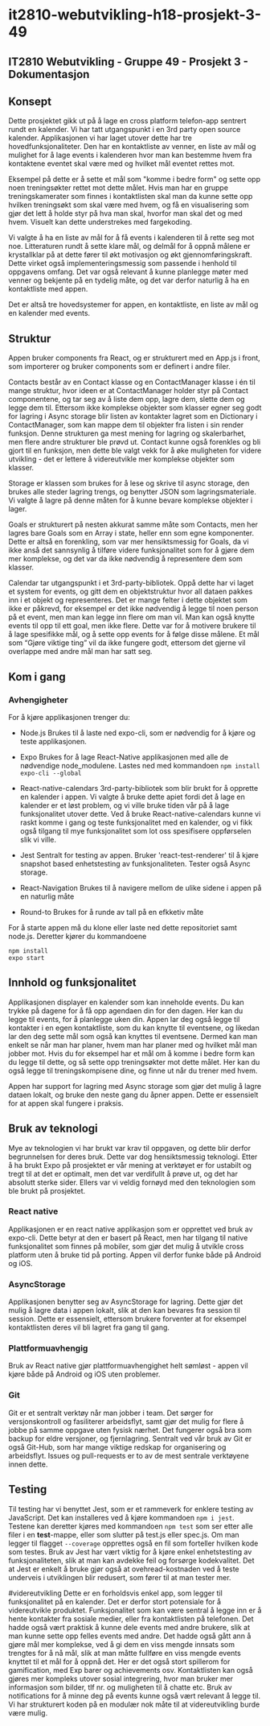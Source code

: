 # it2810-webutvikling-h18-prosjekt-3-49

## IT2810 Webutvikling - Gruppe 49 - Prosjekt 3 - Dokumentasjon

## Konsept
Dette prosjektet gikk ut på å lage en cross platform telefon-app sentrert rundt en kalender. Vi har tatt utgangspunkt i en 3rd party open source kalender. Applikasjonen vi har laget utover dette har tre hovedfunksjonaliteter. Den har en kontaktliste av venner, en liste av mål og mulighet for å lage events i kalenderen hvor man kan bestemme hvem fra kontaktene eventet skal være med og hvilket mål eventet rettes mot.

Eksempel på dette er å sette et mål som "komme i bedre form" og sette opp noen treningsøkter rettet mot dette målet. Hvis man har en gruppe treningskamerater som finnes i kontaktlisten skal man da kunne sette opp hvilken treningsøkt som skal være med hvem, og få en visualisering som gjør det lett å holde styr på hva man skal, hvorfor man skal det og med hvem. Visuelt kan dette understrekes med fargekoding.

Vi valgte å ha en liste av mål for å få events i kalenderen til å rette seg mot noe. Litteraturen rundt å sette klare mål, og delmål for å oppnå målene er krystallklar på at dette fører til økt motivasjon og økt gjennomføringskraft. Dette virket også implementeringsmessig som passende i henhold til oppgavens omfang. Det var også relevant å kunne planlegge møter med venner og bekjente på en tydelig måte, og det var derfor naturlig å ha en kontaktliste med appen. 

Det er altså tre hovedsystemer for appen, en kontaktliste, en liste av mål og en kalender med events.

## Struktur
Appen bruker components fra React, og er strukturert med en App.js i front, som importerer og bruker components som er definert i andre filer. 

Contacts består av en Contact klasse og en ContactManager klasse i én til mange struktur, hvor ideen er at ContactManager holder styr på Contact componentene, og tar seg av å liste dem opp, lagre dem, slette dem og legge dem til. Ettersom ikke komplekse objekter som klasser egner seg godt for lagring i Async storage blir listen av kontakter lagret som en Dictionary i ContactManager, som kan mappe dem til objekter fra listen i sin render funksjon. Denne strukturen ga mest mening for lagring og skalerbarhet, men flere andre strukturer ble prøvd ut. Contact kunne også forenkles og bli gjort til en funksjon, men dette ble valgt vekk for å øke muligheten for videre utvikling - det er lettere å videreutvikle mer komplekse objekter som klasser. 

Storage er klassen som brukes for å lese og skrive til async storage, den brukes alle steder lagring trengs, og benytter JSON som lagringsmateriale. Vi valgte å lagre på denne måten for å kunne bevare komplekse objekter i lager. 

Goals er strukturert på nesten akkurat samme måte som Contacts, men her lagres bare Goals som en Array i state, heller enn som egne komponenter. Dette er altså en forenkling, som var mer hensiktsmessig for Goals, da vi ikke anså det sannsynlig å tilføre videre funksjonalitet som for å gjøre dem mer komplekse, og det var da ikke nødvendig å representere dem som klasser. 

Calendar tar utgangspunkt i et 3rd-party-bibliotek. Oppå dette har vi laget et system for events, og gitt dem en objektstruktur hvor all dataen pakkes inn i et objekt og representeres. Det er mange felter i dette objektet som ikke er påkrevd, for eksempel er det ikke nødvendig å legge til noen person på et event, men man kan legge inn flere om man vil. Man kan også knytte events til opp til ett goal, men ikke flere. Dette var for å motivere brukere til å lage spesifikke mål, og å sette opp events for å følge disse målene. Et mål som “Gjøre viktige ting” vil da ikke fungere godt, ettersom det gjerne vil overlappe med andre mål man har satt seg. 

## Kom i gang


### Avhengigheter
For å kjøre applikasjonen trenger du:

- Node.js
Brukes til å laste ned expo-cli, som er nødvendig for å kjøre og teste applikasjonen.

- Expo
Brukes for å lage React-Native applikasjonen med alle de nødvendige node_modulene. Lastes ned med kommandoen `npm install expo-cli --global`

- React-native-calendars
3rd-party-bibliotek som blir brukt for å opprette en kalender i appen. Vi valgte å bruke dette apiet fordi det å lage en kalender er et løst problem, og vi ville bruke tiden vår på å lage funksjonalitet utover dette. Ved å bruke React-native-calendars kunne vi raskt komme i gang og teste funksjonalitet med en kalender, og vi fikk også tilgang til mye funksjonalitet som lot oss spesifisere oppførselen slik vi ville. 

- Jest
Sentralt for testing av appen. Bruker 'react-test-renderer' til å kjøre snapshot based enhetstesting av funksjonaliteten. Tester også Async storage. 

- React-Navigation
Brukes til å navigere mellom de ulike sidene i appen på en naturlig måte

- Round-to
Brukes for å runde av tall på en efkketiv måte

For å starte appen må du klone eller laste ned dette repositoriet samt node.js. Deretter kjører du kommandoene
```
npm install
expo start
```
## Innhold og funksjonalitet
Applikasjonen displayer en kalender som kan inneholde events. Du kan trykke på dagene for å få opp agendaen din for den dagen. Her kan du legge til events, for å planlegge uken din. Appen lar deg også legge til kontakter i en egen kontaktliste, som du kan knytte til eventsene, og likedan lar den deg sette mål som også kan knyttes til eventsene. Dermed kan man enkelt se når man har planer, hvem man har planer med og hvilket mål man jobber mot. Hvis du for eksempel har et mål om å komme i bedre form kan du legge til dette, og så sette opp treningsøkter mot dette målet. Her kan du også legge til treningskompisene dine, og finne ut når du trener med hvem. 

Appen har support for lagring med Async storage som gjør det mulig å lagre dataen lokalt, og bruke den neste gang du åpner appen. Dette er essensielt for at appen skal fungere i praksis. 

## Bruk av teknologi

Mye av teknologien vi har brukt var krav til oppgaven, og dette blir derfor begrunnelsen for deres bruk. Dette var dog hensiktsmessig teknologi. Etter å ha brukt Expo på prosjektet er vår mening at verktøyet er for ustabilt og tregt til at det er optimalt, men det var verdifullt å prøve ut, og det har absolutt sterke sider. 
Ellers var vi veldig fornøyd med den teknologien som ble brukt på prosjektet. 
### React native
Applikasjonen er en react native applikasjon som er opprettet ved bruk av expo-cli. Dette betyr at den er basert på React, men har tilgang til native funksjonalitet som finnes på mobiler, som gjør det mulig å utvikle cross platform uten å bruke tid på porting. Appen vil derfor funke både på Android og iOS.

### AsyncStorage
Applikasjonen benytter seg av AsyncStorage for lagring. Dette gjør det mulig å lagre data i appen lokalt, slik at den kan bevares fra session til session. Dette er essensielt, ettersom brukere forventer at for eksempel kontaktlisten deres vil bli lagret fra gang til gang. 

### Plattformuavhengig
Bruk av React native gjør plattformuavhengighet helt sømløst - appen vil kjøre både på Android og iOS uten problemer. 

### Git
Git er et sentralt verktøy når man jobber i team. Det sørger for versjonskontroll og fasiliterer arbeidsflyt, samt gjør det mulig for flere å jobbe på samme oppgave uten fysisk nærhet. Det fungerer også bra som backup for eldre versjoner, og fjernlagring. Sentralt ved vår bruk av Git er også Git-Hub, som har mange viktige redskap for organisering og arbeidsflyt. Issues og  pull-requests er to av de mest sentrale verktøyene innen dette. 

## Testing
Til testing har vi benyttet Jest, som er et rammeverk for enklere testing av JavaScript. Det kan installeres ved å kjøre kommandoen `npm i jest`. Testene kan deretter kjøres med kommandoen `npm test` som ser etter alle filer i en __test__-mappe, eller som slutter på test.js eller spec.js. Om man legger til flagget `--coverage` opprettes også en fil som forteller hvilken kode som testes. Bruk av Jest har vært viktig for å kjøre enkel enhetstesting av funksjonaliteten, slik at man kan avdekke feil og forsørge kodekvalitet. Det at Jest er enkelt å bruke gjør også at ovehread-kostnaden ved å teste underveis i utviklingen blir redusert, som fører til at man tester mer. 

#videreutvikling
Dette er en forholdsvis enkel app, som legger til funksjonalitet på en kalender. Det er derfor stort potensiale for å videreutvikle produktet. Funksjonalitet som kan være sentral å legge inn er å hente kontakter fra sosiale medier, eller fra kontaktlisten på telefonen. Det hadde også vært praktisk å kunne dele events med andre brukere, slik at man kunne sette opp felles events med andre. Det hadde også gått ann å gjøre mål mer komplekse, ved å gi dem en viss mengde innsats som trengtes for å nå mål, slik at man måtte fullføre en viss mengde events knyttet til et mål for å oppnå det. Her er det også stort spillerom for gamification, med Exp barer og achievements osv. Kontaktlisten kan også gjøres mer kompleks utover sosial integrering, hvor man bruker mer informasjon som bilder, tlf nr. og muligheten til å chatte etc. Bruk av notifications for å minne deg på events kunne også vært relevant å legge til. Vi har strukturert koden på en modulær nok måte til at videreutvikling burde være mulig. 

